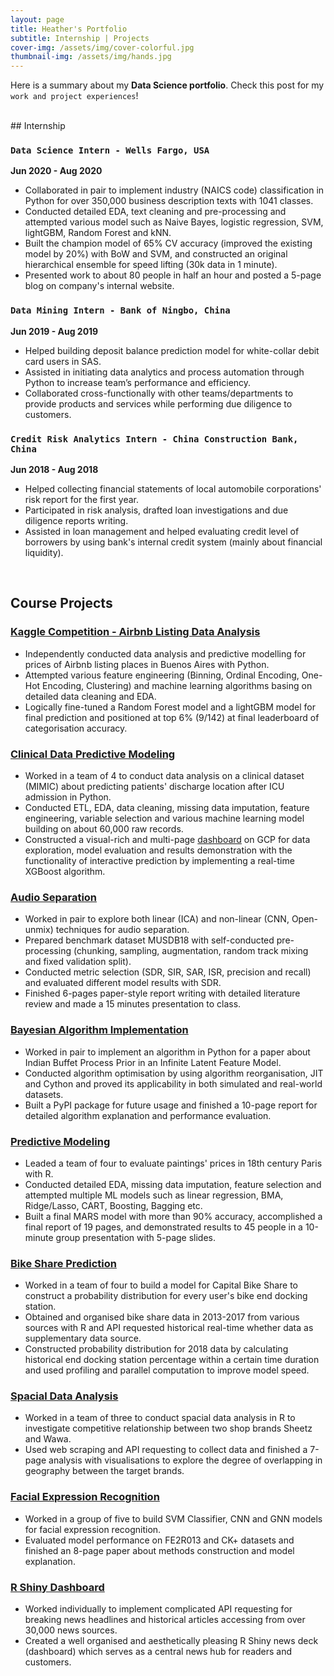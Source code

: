 ```yaml
---
layout: page
title: Heather's Portfolio
subtitle: Internship | Projects
cover-img: /assets/img/cover-colorful.jpg
thumbnail-img: /assets/img/hands.jpg
---
```


Here is a summary about my **Data Science portfolio**. Check this post for my `work and project experiences`!

<br /> 
## Internship


### `Data Science Intern - Wells Fargo, USA`

**Jun 2020 - Aug 2020**
  
- Collaborated in pair to implement industry (NAICS code) classification in Python for over 350,000 business description texts with 1041 classes.
- Conducted detailed EDA, text cleaning and pre-processing and attempted various model such as Naive Bayes, logistic regression, SVM, lightGBM, Random Forest and kNN.
- Built the champion model of 65% CV accuracy (improved the existing model by 20%) with BoW and SVM, and constructed an original hierarchical ensemble for speed lifting (30k data in 1 minute).
- Presented work to about 80 people in half an hour and posted a 5-page blog on company's internal website.


### `Data Mining Intern - Bank of Ningbo, China`

**Jun 2019 - Aug 2019**

- Helped building deposit balance prediction model for white-collar debit card users in SAS.
- Assisted in initiating data analytics and process automation through Python to increase team’s performance and efficiency.
- Collaborated cross-functionally with other teams/departments to provide products and services while performing due diligence to customers.


### `Credit Risk Analytics Intern - China Construction Bank, China`

**Jun 2018 - Aug 2018**

- Helped collecting financial statements of local automobile corporations' risk report for the first year.
- Participated in risk analysis, drafted loan investigations and due diligence reports writing.
- Assisted in loan management and helped evaluating credit level of borrowers by using bank's internal credit system (mainly about financial liquidity).



<br />

## Course Projects


### [Kaggle Competition - Airbnb Listing Data Analysis](https://www.kaggle.com/c/duke-cs671-fall20-airbnb-pricing-data)

- Independently conducted data analysis and predictive modelling for prices of Airbnb listing places in Buenos Aires with Python.
- Attempted various feature engineering (Binning, Ordinal Encoding, One-Hot Encoding, Clustering) and machine learning algorithms basing on detailed data cleaning and EDA.
- Logically fine-tuned a Random Forest model and a lightGBM model for final prediction and positioned at top 6% (9/142) at final leaderboard of categorisation accuracy.


### [Clinical Data Predictive Modeling](https://zhiqiu976.github.io/2020-11-20-MIMIC-markdown/)

- Worked in a team of 4 to conduct data analysis on a clinical dataset (MIMIC) about predicting patients' discharge location after ICU admission in Python.
- Conducted ETL, EDA, data cleaning, missing data imputation, feature engineering, variable selection and various machine learning model building on about 60,000 raw records.
- Constructed a visual-rich and multi-page [dashboard](https://bios823-mimic-dashboard.ue.r.appspot.com) on GCP for data exploration, model evaluation and results demonstration with the functionality of interactive prediction by implementing a real-time XGBoost algorithm.


### [Audio Separation](https://github.com/ZhiQiu976/Audio_Separation)

- Worked in pair to explore both linear (ICA) and non-linear (CNN, Open-unmix) techniques for audio separation.
- Prepared benchmark dataset MUSDB18 with self-conducted pre-processing (chunking, sampling, augmentation, random track mixing and fixed validation split).
- Conducted metric selection (SDR, SIR, SAR, ISR, precision and recall) and evaluated different model results with SDR.
- Finished 6-pages paper-style report writing with detailed literature review and made a 15 minutes presentation to class.


### [Bayesian Algorithm Implementation](https://github.com/ZhiQiu976/project-IBP-LGaussian-Algorithm-Implementation)

- Worked in pair to implement an algorithm in Python for a paper about Indian Buffet Process Prior in an Infinite Latent Feature Model.
- Conducted algorithm optimisation by using algorithm reorganisation, JIT and Cython and proved its applicability in both simulated and real-world datasets.
- Built a PyPI package for future usage and finished a 10-page report for detailed algorithm explanation and performance evaluation.


### [Predictive Modeling](https://github.com/ZhiQiu976/project-Predictive-Modelling)

- Leaded a team of four to evaluate paintings' prices in 18th century Paris with R.
- Conducted detailed EDA, missing data imputation, feature selection and attempted multiple ML models such as linear regression, BMA, Ridge/Lasso, CART, Boosting, Bagging etc.
- Built a final MARS model with more than 90% accuracy, accomplished a final report of 19 pages, and demonstrated results to 45 people in a 10-minute group presentation with 5-page slides.


### [Bike Share Prediction](https://github.com/ZhiQiu976/project-Bike-Share-Prediction)

- Worked in a team of four to build a model for Capital Bike Share to construct a probability distribution for every user's bike end docking station.
- Obtained and organised bike share data in 2013-2017 from various sources with R and API requested historical real-time whether data as supplementary data source.
- Constructed probability distribution for 2018 data by calculating historical end docking station percentage within a certain time duration and used profiling and parallel computation to improve model speed.


### [Spacial Data Analysis](https://github.com/ZhiQiu976/project-Spacial-Data-Analysis)

- Worked in a team of three to conduct spacial data analysis in R to investigate competitive relationship between two shop brands Sheetz and Wawa.
- Used web scraping and API requesting to collect data and finished a 7-page analysis with visualisations to explore the degree of overlapping in geography between the target brands.


### [Facial Expression Recognition](https://github.com/ZhiQiu976/project-Facial-Expression-Recognition)

- Worked in a group of five to build SVM Classifier, CNN and GNN models for facial expression recognition.
- Evaluated model performance on FE2R013 and CK+ datasets and finished an 8-page paper about methods construction and model explanation.


### [R Shiny Dashboard](https://github.com/ZhiQiu976/project-NewsHub-Rshiny)

- Worked individually to implement complicated API requesting for breaking news headlines and historical articles accessing from over 30,000 news sources.
- Created a well organised and aesthetically pleasing R Shiny news deck (dashboard) which serves as a central news hub for readers and customers.






